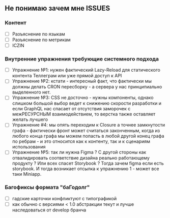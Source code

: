 ## Не понимаю зачем мне ISSUES

### Контент

* [ ] Разъяснение по языкам
* [ ] Разъяснение по метрикам
* [ ] ICZIN

### Внутренние упражнения требующие системного подхода

* [ ] Упражнение №1: нужен фактический Lazy-Reload для статического контента Теллеграм или уже прямой доступ к API
* [ ] Упражнение №2: кстати - интересный факт, что фактически мы должны делать CRON пересборку - а сервера у нас принципиально выделенного нет.
* [ ] Упражнение №3: CSS не досточно - нужны компоненты, однако слишком большой выбор ведет к снижению скорости разработки и если GraphQL нас спасает от отсутствия заморочек с межРЕСУРСНЫМ взаимодействием, то верстка также оставляет желать лучшего
* [ ] Упражнение #4: мы опять переходим к Closure а точнее замкнутости графа - фактически фронт может считаться законченным, когда из любого конца графа мы можем попасть в любой другой конец графа по ребрам - и это относится как к контенту, так и к сценариям использования
* [ ] Упражнение №5: так ли нужна Figma ? С другой стороны как отвалидировать соответствие дизайна реально работающему продукту ? Или всех спасет Storybook ? Тогда зачем figma если есть storybook. И тогда возникает отсылка к упражнению 1 - может все таки Miniapp.

### Багофиксы формата "баГодолг"

* [ ] гадские карточки конфликтуют с типографикой
* [ ] как обычно с версиями < 1.0 абстракции текут и лучше наследоваться от develop бранча
